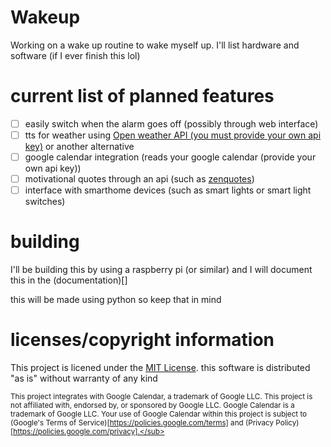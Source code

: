# Wakeup
Working on a wake up routine to wake myself up. I'll list hardware and software (if I ever finish this lol)

# current list of planned features
- [ ] easily switch when the alarm goes off (possibly through web interface)
- [ ] tts for weather using [Open weather API (you must provide your own api key)](https://openweathermap.org/api) or another alternative
- [ ] google calendar integration (reads your google calendar (provide your own api key))
- [ ] motivational quotes through an api (such as [zenquotes](https://zenquotes.io/))
- [ ] interface with smarthome devices (such as smart lights or smart light switches)

# building
I'll be building this by using a raspberry pi (or similar) and I will document this in the (documentation)[]

this will be made using python so keep that in mind

# licenses/copyright information

This project is licened under the [MIT License](LICENSE). this software is distributed "as is" without warranty of any kind

<sub>This project integrates with Google Calendar, a trademark of Google LLC. This project is not affiliated with, endorsed by, or sponsored by Google LLC. Google Calendar is a trademark of Google LLC. Your use of Google Calendar within this project is subject to (Google's Terms of Service)[https://policies.google.com/terms] and (Privacy Policy)[https://policies.google.com/privacy].</sub>
